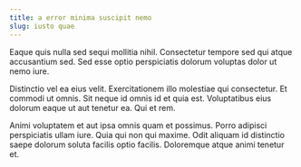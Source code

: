 ```yaml
---
title: a error minima suscipit nemo
slug: iusto quae
---
```


Eaque quis nulla sed sequi mollitia nihil. Consectetur tempore sed qui atque accusantium sed. Sed esse optio perspiciatis dolorum voluptas dolor ut nemo iure.

Distinctio vel ea eius velit. Exercitationem illo molestiae qui consectetur. Et commodi ut omnis. Sit neque id omnis id et quia est. Voluptatibus eius dolorum eaque ut aut tenetur ea. Qui et rem.

Animi voluptatem et aut ipsa omnis quam et possimus. Porro adipisci perspiciatis ullam iure. Quia qui non qui maxime. Odit aliquam id distinctio saepe dolorum soluta facilis optio facilis. Doloremque atque animi tenetur et.
